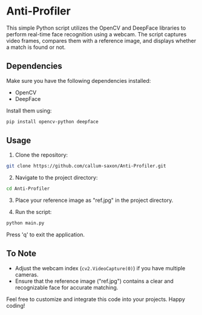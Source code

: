 # Anti-Profiler

This simple Python script utilizes the OpenCV and DeepFace libraries to perform real-time face recognition using a webcam. The script captures video frames, compares them with a reference image, and displays whether a match is found or not.

## Dependencies

Make sure you have the following dependencies installed:

- OpenCV
- DeepFace

Install them using:

```bash
pip install opencv-python deepface
```

## Usage

1. Clone the repository:

```bash
git clone https://github.com/callum-saxon/Anti-Profiler.git
```

2. Navigate to the project directory:

```bash
cd Anti-Profiler
```

3. Place your reference image as "ref.jpg" in the project directory.

4. Run the script:

```bash
python main.py
```

Press 'q' to exit the application.

## To Note

- Adjust the webcam index (`cv2.VideoCapture(0)`) if you have multiple cameras.
- Ensure that the reference image ("ref.jpg") contains a clear and recognizable face for accurate matching.

Feel free to customize and integrate this code into your projects. Happy coding!
